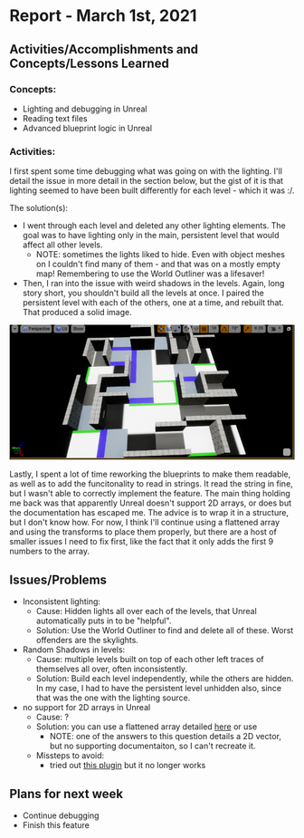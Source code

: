 # Report - March 1st, 2021

## Activities/Accomplishments and Concepts/Lessons Learned ##
### Concepts:
- Lighting and debugging in Unreal
- Reading text files
- Advanced blueprint logic in Unreal



### Activities:
I first spent some time debugging what was going on with the lighting. I'll detail the issue in more detail in the section below, but the gist of it is that lighting seemed to have been built differently for each level - which it was :/. 

The solution(s):
- I went through each level and deleted any other lighting elements. The goal was to have lighting only in the main, persistent level that would affect all other levels. 
    - NOTE: sometimes the lights liked to hide. Even with object meshes on I couldn't find many of them - and that was on a mostly empty map! Remembering to use the World Outliner was a lifesaver!
- Then, I ran into the issue with weird shadows in the levels. Again, long story short, you shouldn't build all the levels at once. I paired the persistent level with each of the others, one at a time, and rebuilt that. That produced a solid image. 

![picture of newly rebuilt lighting](./lighting-rebuilt.png)

Lastly, I spent a lot of time reworking the blueprints to make them readable, as well as to add the funcitonality to read in strings. It read the string in fine, but I wasn't able to correctly implement the feature. The main thing holding me back was that apparently Unreal doesn't support 2D arrays, or does but the documentation has escaped me. The advice is to wrap it in a structure, but I don't know how. For now, I think I'll continue using a flattened array and using the transforms to place them properly, but there are a host of smaller issues I need to fix first, like the fact that it only adds the first 9 numbers to the array.



## Issues/Problems
- Inconsistent lighting:
    - Cause: Hidden lights all over each of the levels, that Unreal automatically puts in to be "helpful".
    - Solution: Use the World Outliner to find and delete all of these. Worst offenders are the skylights.
- Random Shadows in levels:
    - Cause: multiple levels built on top of each other left traces of themselves all over, often inconsistently. 
    - Solution: Build each level independently, while the others are hidden. In my case, I had to have the persistent level unhidden also, since that was the one with the lighting source.
- no support for 2D arrays in Unreal
    - Cause: ?
    - Solution: you can use a flattened array detailed [here](https://answers.unrealengine.com/questions/180534/two-dimensional-array.html) or use
        - NOTE: one of the answers to this question details a 2D vector, but no supporting documentaiton, so I can't recreate it.
    - Missteps to avoid: 
        - tried out [this plugin](https://www.youtube.com/watch?v=4BI_CPYIRvs&feature=youtu.be&ab_channel=SaurabhSharma) but it no longer works




## Plans for next week
- Continue debugging
- Finish this feature
